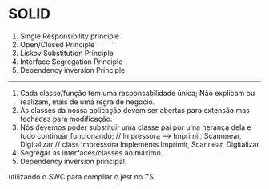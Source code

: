 # SOLID

1. Single Responsibility principle
2. Open/Closed Principle
3. Liskov Substitution Principle
4. Interface Segregation Principle
5. Dependency inversion Principle

------------------

1. Cada classe/função tem uma responsabilidade única; Não explicam ou realizam, mais de uma regra de negocio.
2. As classes da nossa aplicação devem ser abertas para extensão mas fechadas para modificação.
3. Nós devemos poder substituir uma classe pai por uma herança dela e tudo continuar funcionando;
// Impressora --> Imprimir, Scannnear, Digitalizar
// class Impressora Implements Imprimir, Scannear, Digitalizar
4. Segregar as interfaces/classes ao máximo.
5. Dependency inversion principal. 


utilizando o SWC para compilar o jest no TS.